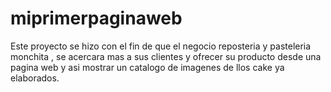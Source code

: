 # miprimerpaginaweb

Este proyecto se hizo con el fin de que el negocio reposteria y pasteleria monchita , se acercara mas a sus  clientes y
ofrecer su producto  desde una pagina web y asi mostrar un catalogo de imagenes de llos cake ya elaborados.
